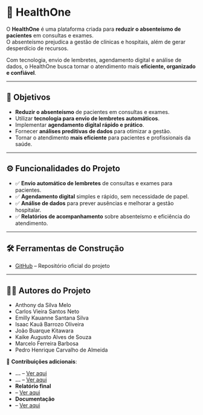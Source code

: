 # 📌 HealthOne

O **HealthOne** é uma plataforma criada para **reduzir o absenteísmo de pacientes** em consultas e exames.  
O absenteísmo prejudica a gestão de clínicas e hospitais, além de gerar desperdício de recursos.  

Com tecnologia, envio de lembretes, agendamento digital e análise de dados, o HealthOne busca tornar o atendimento mais **eficiente, organizado e confiável**.  

---

## 🎯 Objetivos  

- **Reduzir o absenteísmo** de pacientes em consultas e exames.  
- Utilizar **tecnologia para envio de lembretes automáticos**.  
- Implementar **agendamento digital rápido e prático**.  
- Fornecer **análises preditivas de dados** para otimizar a gestão.  
- Tornar o atendimento **mais eficiente** para pacientes e profissionais da saúde.  

---

## ⚙️ Funcionalidades do Projeto  

- ✅ **Envio automático de lembretes** de consultas e exames para pacientes.  
- ✅ **Agendamento digital** simples e rápido, sem necessidade de papel.  
- ✅ **Análise de dados** para prever ausências e melhorar a gestão hospitalar.  
- ✅ **Relatórios de acompanhamento** sobre absenteísmo e eficiência do atendimento.  

---

## 🛠 Ferramentas de Construção  

- [GitHub](https://git.popcode.com.br/RiseUP/riseup-squad19/src/branch/master) – Repositório oficial do projeto  

---

## 👨‍💻 Autores do Projeto  

- Anthony da Silva Melo  
- Carlos Vieira Santos Neto  
- Emilly Kauanne Santana Silva  
- Isaac Kauã Barrozo Oliveira  
- João Buarque Kitawara  
- Kaike Augusto Alves de Souza  
- Marcelo Ferreira Barbosa  
- Pedro Henrique Carvalho de Almeida  

📌 **Contribuições adicionais**:  
- **...** – [Ver aqui](link)
- **...** – [Ver aqui](link)
- **Relatório final**
- – [Ver aqui](link)
- **Documentação**
- – [Ver aqui](link)  

